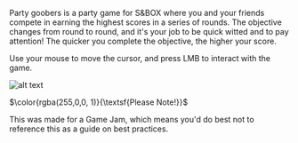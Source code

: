Party goobers is a party game for S&BOX where you and your friends compete in earning the highest scores in a series of rounds. The objective changes from round to round, and it's your job to be quick witted and to pay attention!
The quicker you complete the objective, the higher your score.

Use your mouse to move the cursor, and press LMB to interact with the game.

![alt text](https://cdn.sbox.game/org/saandy/party_goobers/thumb/64169c94-92a1-41d2-8fb1-aea5b6d4f8af.png)

$\color{rgba(255,0,0, 1)}{\textsf{Please Note!}}$

This was made for a Game Jam, which means you'd do best not to reference this as a guide on best practices.
